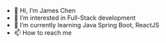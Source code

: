 - 👋 Hi, I’m James Chen
- 👀 I’m interested in Full-Stack development
- 🌱 I’m currently learning Java Spring Boot, ReactJS
- 📫 How to reach me 

<!---
j769chen/j769chen is a ✨ special ✨ repository because its `README.md` (this file) appears on your GitHub profile.
You can click the Preview link to take a look at your changes.
--->
